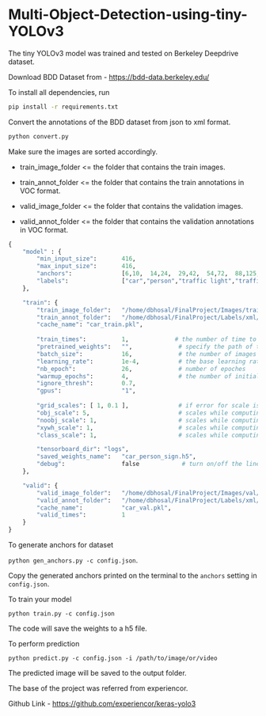 # Multi-Object-Detection-using-tiny-YOLOv3
The tiny YOLOv3 model was trained and tested on Berkeley Deepdrive dataset.



Download BDD Dataset from - https://bdd-data.berkeley.edu/



To install all dependencies, run
```bash
pip install -r requirements.txt
```
Convert the annotations of the BDD dataset from json to xml format.

```bash
python convert.py
```
Make sure the images are sorted accordingly.

+ train_image_folder <= the folder that contains the train images.

+ train_annot_folder <= the folder that contains the train annotations in VOC format.

+ valid_image_folder <= the folder that contains the validation images.

+ valid_annot_folder <= the folder that contains the validation annotations in VOC format.

```python
{
    "model" : {
        "min_input_size":       416,
        "max_input_size":       416,
        "anchors":              [6,10,  14,24,  29,42,  54,72,  88,125,  138,212],
        "labels":               ["car","person","traffic light","traffic sign"]
    },

    "train": {
        "train_image_folder":   "/home/dbhosal/FinalProject/Images/train/",
        "train_annot_folder":   "/home/dbhosal/FinalProject/Labels/xml/train/",      
        "cache_name": "car_train.pkl",
         
        "train_times":          1,             # the number of time to cycle through the training set, useful for small datasets
        "pretrained_weights":   "",             # specify the path of the pretrained weights, but it's fine to start from scratch
        "batch_size":           16,             # the number of images to read in each batch
        "learning_rate":        1e-4,           # the base learning rate of the default Adam rate scheduler
        "nb_epoch":             26,             # number of epoches
        "warmup_epochs":        4,              # the number of initial epochs during which the sizes of the 5 boxes in each cell is forced to match the sizes of the 5 anchors, this trick seems to improve precision emperically
        "ignore_thresh":        0.7,
        "gpus":                 "1",
        
        "grid_scales": [ 1, 0.1 ],              # if error for scale is large, can be reduced to ignore the predictions from that scale 
        "obj_scale": 5,                         # scales while computing loss
        "noobj_scale": 1,                       # scales while computing loss
        "xywh_scale": 1,                        # scales while computing loss
        "class_scale": 1,                       # scales while computing loss

        "tensorboard_dir": "logs",
        "saved_weights_name":   "car_person_sign.h5",
        "debug":                false            # turn on/off the line that prints current confidence, position, size, class losses and recall
    },

    "valid": {
        "valid_image_folder":   "/home/dbhosal/FinalProject/Images/val/",
        "valid_annot_folder":   "/home/dbhosal/FinalProject/Labels/xml/val/",
        "cache_name":           "car_val.pkl",
        "valid_times":          1
    }
}
```
To generate anchors for dataset


`python gen_anchors.py -c config.json`.

Copy the generated anchors printed on the terminal to the ```anchors``` setting in ```config.json```.

To train your model

`python train.py -c config.json`

The code will save the weights to a h5 file.

To perform prediction

`python predict.py -c config.json -i /path/to/image/or/video`

The predicted image will be saved to the output folder.



The base of the project was referred from experiencor. 

Github Link - https://github.com/experiencor/keras-yolo3

